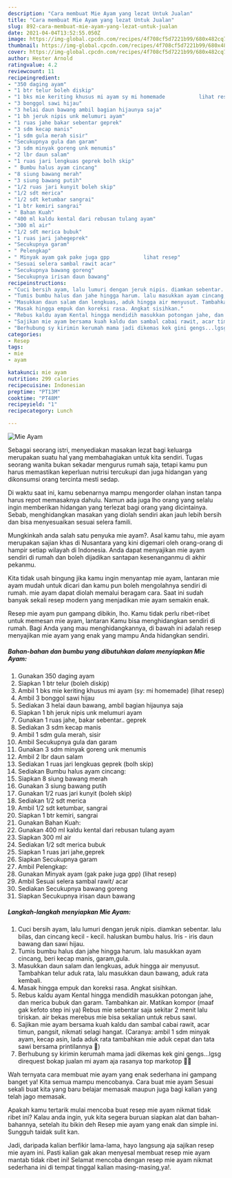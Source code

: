 ```yaml
---
description: "Cara membuat Mie Ayam yang lezat Untuk Jualan"
title: "Cara membuat Mie Ayam yang lezat Untuk Jualan"
slug: 892-cara-membuat-mie-ayam-yang-lezat-untuk-jualan
date: 2021-04-04T13:52:55.050Z
image: https://img-global.cpcdn.com/recipes/4f708cf5d7221b99/680x482cq70/mie-ayam-foto-resep-utama.jpg
thumbnail: https://img-global.cpcdn.com/recipes/4f708cf5d7221b99/680x482cq70/mie-ayam-foto-resep-utama.jpg
cover: https://img-global.cpcdn.com/recipes/4f708cf5d7221b99/680x482cq70/mie-ayam-foto-resep-utama.jpg
author: Hester Arnold
ratingvalue: 4.2
reviewcount: 11
recipeingredient:
- "350 daging ayam"
- "1 btr telur boleh diskip"
- "1 bks mie keriting khusus mi ayam sy mi homemade           lihat resep"
- "3 bonggol sawi hijau"
- "3 helai daun bawang ambil bagian hijaunya saja"
- "1 bh jeruk nipis unk melumuri ayam"
- "1 ruas jahe bakar sebentar geprek"
- "3 sdm kecap manis"
- "1 sdm gula merah sisir"
- "Secukupnya gula dan garam"
- "3 sdm minyak goreng unk menumis"
- "2 lbr daun salam"
- "1 ruas jari lengkuas geprek bolh skip"
- " Bumbu halus ayam cincang"
- "8 siung bawang merah"
- "3 siung bawang putih"
- "1/2 ruas jari kunyit boleh skip"
- "1/2 sdt merica"
- "1/2 sdt ketumbar sangrai"
- "1 btr kemiri sangrai"
- " Bahan Kuah"
- "400 ml kaldu kental dari rebusan tulang ayam"
- "300 ml air"
- "1/2 sdt merica bubuk"
- "1 ruas jari jahegeprek"
- "Secukupnya garam"
- " Pelengkap"
- " Minyak ayam gak pake juga gpp           lihat resep"
- "Sesuai selera sambal rawit acar"
- "Secukupnya bawang goreng"
- "Secukupnya irisan daun bawang"
recipeinstructions:
- "Cuci bersih ayam, lalu lumuri dengan jeruk nipis. diamkan sebentar. lalu bilas, dan cincang kecil - kecil. haluskan bumbu halus. Iris - iris daun bawang dan sawi hijau."
- "Tumis bumbu halus dan jahe hingga harum. lalu masukkan ayam cincang, beri kecap manis, garam,gula."
- "Masukkan daun salam dan lengkuas, aduk hingga air menyusut. Tambahkan telur aduk rata, lalu masukkan daun bawang, aduk rata kembali."
- "Masak hingga empuk dan koreksi rasa. Angkat sisihkan."
- "Rebus kaldu ayam Kental hingga mendidih masukkan potongan jahe, dan merica bubuk dan garam. Tambahkan air. Matikan kompor (maaf gak kefoto step ini ya) Rebus mie sebentar saja sekitar 2 menit lalu tiriskan. air bekas merebus mie bisa sekalian untuk rebus sawi."
- "Sajikan mie ayam bersama kuah kaldu dan sambal cabai rawit, acar timun, pangsit, nikmati selagi hangat. (Caranya: ambil 1 sdm minyak ayam, kecap asin, lada aduk rata tambahkan mie aduk cepat dan tata sawi bersama printilannya 🤩)"
- "Berhubung sy kirimin kerumah mama jadi dikemas kek gini gengs...lgsg direquest bokap jualan mi ayam aja rasanya top markotop 👍🏼"
categories:
- Resep
tags:
- mie
- ayam

katakunci: mie ayam 
nutrition: 299 calories
recipecuisine: Indonesian
preptime: "PT13M"
cooktime: "PT48M"
recipeyield: "1"
recipecategory: Lunch

---
```



![Mie Ayam](https://img-global.cpcdn.com/recipes/4f708cf5d7221b99/680x482cq70/mie-ayam-foto-resep-utama.jpg)

Sebagai seorang istri, menyediakan masakan lezat bagi keluarga merupakan suatu hal yang membahagiakan untuk kita sendiri. Tugas seorang  wanita bukan sekadar mengurus rumah saja, tetapi kamu pun harus memastikan keperluan nutrisi tercukupi dan juga hidangan yang dikonsumsi orang tercinta mesti sedap.

Di waktu  saat ini, kamu sebenarnya mampu mengorder olahan instan tanpa harus repot memasaknya dahulu. Namun ada juga lho orang yang selalu ingin memberikan hidangan yang terlezat bagi orang yang dicintainya. Sebab, menghidangkan masakan yang diolah sendiri akan jauh lebih bersih dan bisa menyesuaikan sesuai selera famili. 



Mungkinkah anda salah satu penyuka mie ayam?. Asal kamu tahu, mie ayam merupakan sajian khas di Nusantara yang kini digemari oleh orang-orang di hampir setiap wilayah di Indonesia. Anda dapat menyajikan mie ayam sendiri di rumah dan boleh dijadikan santapan kesenanganmu di akhir pekanmu.

Kita tidak usah bingung jika kamu ingin menyantap mie ayam, lantaran mie ayam mudah untuk dicari dan kamu pun boleh mengolahnya sendiri di rumah. mie ayam dapat diolah memalui beragam cara. Saat ini sudah banyak sekali resep modern yang menjadikan mie ayam semakin enak.

Resep mie ayam pun gampang dibikin, lho. Kamu tidak perlu ribet-ribet untuk memesan mie ayam, lantaran Kamu bisa menghidangkan sendiri di rumah. Bagi Anda yang mau menghidangkannya, di bawah ini adalah resep menyajikan mie ayam yang enak yang mampu Anda hidangkan sendiri.

<!--inarticleads1-->

##### Bahan-bahan dan bumbu yang dibutuhkan dalam menyiapkan Mie Ayam:

1. Gunakan 350 daging ayam
1. Siapkan 1 btr telur (boleh diskip)
1. Ambil 1 bks mie keriting khusus mi ayam (sy: mi homemade)           (lihat resep)
1. Ambil 3 bonggol sawi hijau
1. Sediakan 3 helai daun bawang, ambil bagian hijaunya saja
1. Siapkan 1 bh jeruk nipis unk melumuri ayam
1. Gunakan 1 ruas jahe, bakar sebentar.. geprek
1. Sediakan 3 sdm kecap manis
1. Ambil 1 sdm gula merah, sisir
1. Ambil Secukupnya gula dan garam
1. Gunakan 3 sdm minyak goreng unk menumis
1. Ambil 2 lbr daun salam
1. Sediakan 1 ruas jari lengkuas geprek (bolh skip)
1. Sediakan  Bumbu halus ayam cincang:
1. Siapkan 8 siung bawang merah
1. Gunakan 3 siung bawang putih
1. Gunakan 1/2 ruas jari kunyit (boleh skip)
1. Sediakan 1/2 sdt merica
1. Ambil 1/2 sdt ketumbar, sangrai
1. Siapkan 1 btr kemiri, sangrai
1. Gunakan  Bahan Kuah:
1. Gunakan 400 ml kaldu kental dari rebusan tulang ayam
1. Siapkan 300 ml air
1. Sediakan 1/2 sdt merica bubuk
1. Siapkan 1 ruas jari jahe,geprek
1. Siapkan Secukupnya garam
1. Ambil  Pelengkap:
1. Gunakan  Minyak ayam (gak pake juga gpp)           (lihat resep)
1. Ambil Sesuai selera sambal rawit/ acar
1. Sediakan Secukupnya bawang goreng
1. Siapkan Secukupnya irisan daun bawang




<!--inarticleads2-->

##### Langkah-langkah menyiapkan Mie Ayam:

1. Cuci bersih ayam, lalu lumuri dengan jeruk nipis. diamkan sebentar. lalu bilas, dan cincang kecil - kecil. haluskan bumbu halus. Iris - iris daun bawang dan sawi hijau.
1. Tumis bumbu halus dan jahe hingga harum. lalu masukkan ayam cincang, beri kecap manis, garam,gula.
1. Masukkan daun salam dan lengkuas, aduk hingga air menyusut. Tambahkan telur aduk rata, lalu masukkan daun bawang, aduk rata kembali.
1. Masak hingga empuk dan koreksi rasa. Angkat sisihkan.
1. Rebus kaldu ayam Kental hingga mendidih masukkan potongan jahe, dan merica bubuk dan garam. Tambahkan air. Matikan kompor (maaf gak kefoto step ini ya) Rebus mie sebentar saja sekitar 2 menit lalu tiriskan. air bekas merebus mie bisa sekalian untuk rebus sawi.
1. Sajikan mie ayam bersama kuah kaldu dan sambal cabai rawit, acar timun, pangsit, nikmati selagi hangat. (Caranya: ambil 1 sdm minyak ayam, kecap asin, lada aduk rata tambahkan mie aduk cepat dan tata sawi bersama printilannya 🤩)
1. Berhubung sy kirimin kerumah mama jadi dikemas kek gini gengs...lgsg direquest bokap jualan mi ayam aja rasanya top markotop 👍🏼




Wah ternyata cara membuat mie ayam yang enak sederhana ini gampang banget ya! Kita semua mampu mencobanya. Cara buat mie ayam Sesuai sekali buat kita yang baru belajar memasak maupun juga bagi kalian yang telah jago memasak.

Apakah kamu tertarik mulai mencoba buat resep mie ayam nikmat tidak ribet ini? Kalau anda ingin, yuk kita segera buruan siapkan alat dan bahan-bahannya, setelah itu bikin deh Resep mie ayam yang enak dan simple ini. Sungguh taidak sulit kan. 

Jadi, daripada kalian berfikir lama-lama, hayo langsung aja sajikan resep mie ayam ini. Pasti kalian gak akan menyesal membuat resep mie ayam mantab tidak ribet ini! Selamat mencoba dengan resep mie ayam nikmat sederhana ini di tempat tinggal kalian masing-masing,ya!.

